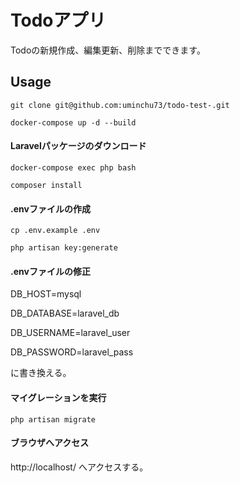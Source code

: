 # Todoアプリ
Todoの新規作成、編集更新、削除までできます。



## Usage

```
git clone git@github.com:uminchu73/todo-test-.git
```

```
docker-compose up -d --build
```

#### Laravelパッケージのダウンロード
```
docker-compose exec php bash
```

```
composer install
```

#### .envファイルの作成
```
cp .env.example .env
```

```
php artisan key:generate
```


#### .envファイルの修正
DB_HOST=mysql

DB_DATABASE=laravel_db

DB_USERNAME=laravel_user

DB_PASSWORD=laravel_pass

に書き換える。


#### マイグレーションを実行
```
php artisan migrate
```

#### ブラウザへアクセス
http://localhost/ へアクセスする。
